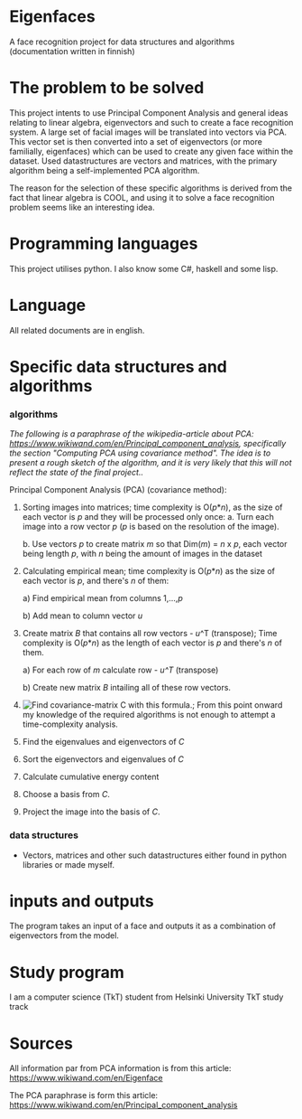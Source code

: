 # Eigenfaces
A face recognition project for data structures and algorithms (documentation written in finnish)

# The problem to be solved
This project intents to use Principal Component Analysis and general ideas relating to linear algebra, eigenvectors and such to create a face recognition system. A large set of facial images will be translated into vectors via PCA. This vector set is then converted into a set of eigenvectors (or more familially, eigenfaces) which can be used to create any given face within the dataset. Used datastructures are vectors and matrices, with the primary algorithm being a self-implemented PCA algorithm.

The reason for the selection of these specific algorithms is derived from the fact that linear algebra is COOL, and using it to solve a face recognition problem seems like an interesting idea.

# Programming languages
This project utilises python. I also know some C#, haskell and some lisp.

# Language
All related documents are in english.

# Specific data structures and algorithms
### algorithms
_The following is a paraphrase of the wikipedia-article about PCA: https://www.wikiwand.com/en/Principal_component_analysis, specifically the section "Computing PCA using covariance method". The idea is to present a rough sketch of the algorithm, and it is very likely that this will not reflect the state of the final project.._

Principal Component Analysis (PCA) (covariance method):
 1. Sorting images into matrices; time complexity is O(_p_*_n_), as the size of each vector is _p_ and they will be processed only once:
    a. Turn each image into a row vector _p_ (_p_ is based on the resolution of the image).
   
    b. Use vectors _p_ to create matrix _m_ so that Dim(_m_) = _n_ x _p_, each vector being length _p_, with _n_ being the amount of images in the dataset
   
 2. Calculating empirical mean; time complexity is O(_p_*_n_) as the size of each vector is _p_, and there's _n_ of them:
 
    a) Find empirical mean from columns 1,...,_p_
   
    b) Add mean to column vector _u_
   
 3. Create matrix _B_ that contains all row vectors - _u_^T (transpose); Time complexity is O(_p_*_n_) as the length of each vector is _p_ and there's _n_ of them.
 
    a) For each row of _m_ calculate row - _u^T_ (transpose)
   
    b) Create new matrix _B_ intailing all of these row vectors.
   
4. ![Find covariance-matrix C with this formula.](https://github.com/MiikaMatias/Eigenface/tree/main/assets/images/CovarianceMatrix_formula.png); From this point onward my knowledge of the required algorithms is not enough to attempt a time-complexity analysis.

5. Find the eigenvalues and eigenvectors of _C_

6. Sort the eigenvectors and eigenvalues of _C_

7. Calculate cumulative energy content

8. Choose a basis from _C_.

9. Project the image into the basis of _C_.

### data structures 
- Vectors, matrices and other such datastructures either found in python libraries or made myself. 

# inputs and outputs
The program takes an input of a face and outputs it as a combination of eigenvectors from the model. 

# Study program
I am a computer science (TkT) student from Helsinki University TkT study track

# Sources
All information par from PCA information is from this article: https://www.wikiwand.com/en/Eigenface

The PCA paraphrase is form this article: https://www.wikiwand.com/en/Principal_component_analysis
